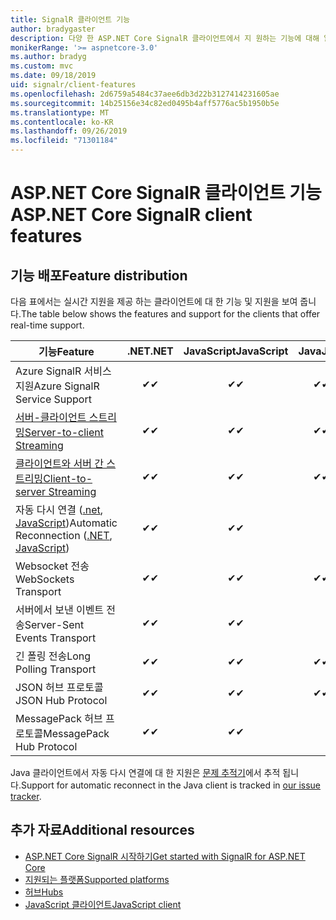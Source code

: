 ```yaml
---
title: SignalR 클라이언트 기능
author: bradygaster
description: 다양 한 ASP.NET Core SignalR 클라이언트에서 지 원하는 기능에 대해 알아봅니다.
monikerRange: '>= aspnetcore-3.0'
ms.author: bradyg
ms.custom: mvc
ms.date: 09/18/2019
uid: signalr/client-features
ms.openlocfilehash: 2d6759a5484c37aee6db3d22b3127414231605ae
ms.sourcegitcommit: 14b25156e34c82ed0495b4aff5776ac5b1950b5e
ms.translationtype: MT
ms.contentlocale: ko-KR
ms.lasthandoff: 09/26/2019
ms.locfileid: "71301184"
---
```

# <a name="aspnet-core-signalr-client-features"></a><span data-ttu-id="6eaf3-103">ASP.NET Core SignalR 클라이언트 기능</span><span class="sxs-lookup"><span data-stu-id="6eaf3-103">ASP.NET Core SignalR client features</span></span>

## <a name="feature-distribution"></a><span data-ttu-id="6eaf3-104">기능 배포</span><span class="sxs-lookup"><span data-stu-id="6eaf3-104">Feature distribution</span></span>

<span data-ttu-id="6eaf3-105">다음 표에서는 실시간 지원을 제공 하는 클라이언트에 대 한 기능 및 지원을 보여 줍니다.</span><span class="sxs-lookup"><span data-stu-id="6eaf3-105">The table below shows the features and support for the clients that offer real-time support.</span></span>

| <span data-ttu-id="6eaf3-106">기능</span><span class="sxs-lookup"><span data-stu-id="6eaf3-106">Feature</span></span> | <span data-ttu-id="6eaf3-107">.NET</span><span class="sxs-lookup"><span data-stu-id="6eaf3-107">.NET</span></span> | <span data-ttu-id="6eaf3-108">JavaScript</span><span class="sxs-lookup"><span data-stu-id="6eaf3-108">JavaScript</span></span> | <span data-ttu-id="6eaf3-109">Java</span><span class="sxs-lookup"><span data-stu-id="6eaf3-109">Java</span></span> |
| ---- | :-: | :-: | :-: |
| <span data-ttu-id="6eaf3-110">Azure SignalR 서비스 지원</span><span class="sxs-lookup"><span data-stu-id="6eaf3-110">Azure SignalR Service Support</span></span> |<span data-ttu-id="6eaf3-111">✔</span><span class="sxs-lookup"><span data-stu-id="6eaf3-111">✔</span></span>|<span data-ttu-id="6eaf3-112">✔</span><span class="sxs-lookup"><span data-stu-id="6eaf3-112">✔</span></span>|<span data-ttu-id="6eaf3-113">✔</span><span class="sxs-lookup"><span data-stu-id="6eaf3-113">✔</span></span>|
| [<span data-ttu-id="6eaf3-114">서버-클라이언트 스트리밍</span><span class="sxs-lookup"><span data-stu-id="6eaf3-114">Server-to-client Streaming</span></span>](xref:signalr/streaming)          |<span data-ttu-id="6eaf3-115">✔</span><span class="sxs-lookup"><span data-stu-id="6eaf3-115">✔</span></span>|<span data-ttu-id="6eaf3-116">✔</span><span class="sxs-lookup"><span data-stu-id="6eaf3-116">✔</span></span>|<span data-ttu-id="6eaf3-117">✔</span><span class="sxs-lookup"><span data-stu-id="6eaf3-117">✔</span></span>|
| [<span data-ttu-id="6eaf3-118">클라이언트와 서버 간 스트리밍</span><span class="sxs-lookup"><span data-stu-id="6eaf3-118">Client-to-server Streaming</span></span>](xref:signalr/streaming)          |<span data-ttu-id="6eaf3-119">✔</span><span class="sxs-lookup"><span data-stu-id="6eaf3-119">✔</span></span>|<span data-ttu-id="6eaf3-120">✔</span><span class="sxs-lookup"><span data-stu-id="6eaf3-120">✔</span></span>|<span data-ttu-id="6eaf3-121">✔</span><span class="sxs-lookup"><span data-stu-id="6eaf3-121">✔</span></span>|
| <span data-ttu-id="6eaf3-122">자동 다시 연결 ([.net](/aspnet/core/signalr/dotnet-client?view=aspnetcore-3.0&tabs=visual-studio#handle-lost-connection), [JavaScript](/aspnet/core/signalr/javascript-client?view=aspnetcore-3.0#reconnect-clients))</span><span class="sxs-lookup"><span data-stu-id="6eaf3-122">Automatic Reconnection ([.NET](/aspnet/core/signalr/dotnet-client?view=aspnetcore-3.0&tabs=visual-studio#handle-lost-connection), [JavaScript](/aspnet/core/signalr/javascript-client?view=aspnetcore-3.0#reconnect-clients))</span></span>          |<span data-ttu-id="6eaf3-123">✔</span><span class="sxs-lookup"><span data-stu-id="6eaf3-123">✔</span></span>|<span data-ttu-id="6eaf3-124">✔</span><span class="sxs-lookup"><span data-stu-id="6eaf3-124">✔</span></span>| |
| <span data-ttu-id="6eaf3-125">Websocket 전송</span><span class="sxs-lookup"><span data-stu-id="6eaf3-125">WebSockets Transport</span></span> |<span data-ttu-id="6eaf3-126">✔</span><span class="sxs-lookup"><span data-stu-id="6eaf3-126">✔</span></span>|<span data-ttu-id="6eaf3-127">✔</span><span class="sxs-lookup"><span data-stu-id="6eaf3-127">✔</span></span>|<span data-ttu-id="6eaf3-128">✔</span><span class="sxs-lookup"><span data-stu-id="6eaf3-128">✔</span></span>|
| <span data-ttu-id="6eaf3-129">서버에서 보낸 이벤트 전송</span><span class="sxs-lookup"><span data-stu-id="6eaf3-129">Server-Sent Events Transport</span></span> |<span data-ttu-id="6eaf3-130">✔</span><span class="sxs-lookup"><span data-stu-id="6eaf3-130">✔</span></span>|<span data-ttu-id="6eaf3-131">✔</span><span class="sxs-lookup"><span data-stu-id="6eaf3-131">✔</span></span>| |
| <span data-ttu-id="6eaf3-132">긴 폴링 전송</span><span class="sxs-lookup"><span data-stu-id="6eaf3-132">Long Polling Transport</span></span> |<span data-ttu-id="6eaf3-133">✔</span><span class="sxs-lookup"><span data-stu-id="6eaf3-133">✔</span></span>|<span data-ttu-id="6eaf3-134">✔</span><span class="sxs-lookup"><span data-stu-id="6eaf3-134">✔</span></span>|<span data-ttu-id="6eaf3-135">✔</span><span class="sxs-lookup"><span data-stu-id="6eaf3-135">✔</span></span>|
| <span data-ttu-id="6eaf3-136">JSON 허브 프로토콜</span><span class="sxs-lookup"><span data-stu-id="6eaf3-136">JSON Hub Protocol</span></span> |<span data-ttu-id="6eaf3-137">✔</span><span class="sxs-lookup"><span data-stu-id="6eaf3-137">✔</span></span>|<span data-ttu-id="6eaf3-138">✔</span><span class="sxs-lookup"><span data-stu-id="6eaf3-138">✔</span></span>|<span data-ttu-id="6eaf3-139">✔</span><span class="sxs-lookup"><span data-stu-id="6eaf3-139">✔</span></span>|
| <span data-ttu-id="6eaf3-140">MessagePack 허브 프로토콜</span><span class="sxs-lookup"><span data-stu-id="6eaf3-140">MessagePack Hub Protocol</span></span> |<span data-ttu-id="6eaf3-141">✔</span><span class="sxs-lookup"><span data-stu-id="6eaf3-141">✔</span></span>|<span data-ttu-id="6eaf3-142">✔</span><span class="sxs-lookup"><span data-stu-id="6eaf3-142">✔</span></span>| |

<span data-ttu-id="6eaf3-143">Java 클라이언트에서 자동 다시 연결에 대 한 지원은 [문제 추적기](https://github.com/aspnet/AspNetCore/issues/8711)에서 추적 됩니다.</span><span class="sxs-lookup"><span data-stu-id="6eaf3-143">Support for automatic reconnect in the Java client is tracked in [our issue tracker](https://github.com/aspnet/AspNetCore/issues/8711).</span></span>

## <a name="additional-resources"></a><span data-ttu-id="6eaf3-144">추가 자료</span><span class="sxs-lookup"><span data-stu-id="6eaf3-144">Additional resources</span></span>

* [<span data-ttu-id="6eaf3-145">ASP.NET Core SignalR 시작하기</span><span class="sxs-lookup"><span data-stu-id="6eaf3-145">Get started with SignalR for ASP.NET Core</span></span>](xref:tutorials/signalr)
* [<span data-ttu-id="6eaf3-146">지원되는 플랫폼</span><span class="sxs-lookup"><span data-stu-id="6eaf3-146">Supported platforms</span></span>](xref:signalr/supported-platforms)
* [<span data-ttu-id="6eaf3-147">허브</span><span class="sxs-lookup"><span data-stu-id="6eaf3-147">Hubs</span></span>](xref:signalr/hubs)
* [<span data-ttu-id="6eaf3-148">JavaScript 클라이언트</span><span class="sxs-lookup"><span data-stu-id="6eaf3-148">JavaScript client</span></span>](xref:signalr/javascript-client)
